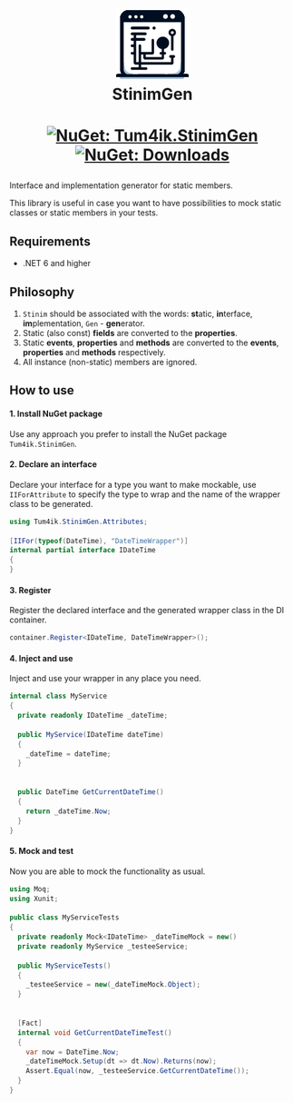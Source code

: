 <h1 align="center">
  <img src="logo.png" alt="StinimGen" style="width:128px;" />
  <br/>
  StinimGen
</h1>
<h1 align="center">

  [![NuGet: Tum4ik.StinimGen](https://img.shields.io/nuget/v/Tum4ik.StinimGen)](https://www.nuget.org/packages/Tum4ik.StinimGen)
  [![NuGet: Downloads](https://img.shields.io/nuget/dt/Tum4ik.StinimGen)](https://www.nuget.org/packages/Tum4ik.StinimGen)
</h1>

Interface and implementation generator for static members.

This library is useful in case you want to have possibilities to mock static classes or static members in your tests.

## Requirements
* .NET 6 and higher

## Philosophy
1. `Stinim` should be associated with the words: **st**atic, **in**terface, **im**plementation, `Gen` - **gen**erator.
2. Static (also const) **fields** are converted to the **properties**.
3. Static **events**, **properties** and **methods** are converted to the **events**, **properties** and **methods** respectively.
4. All instance (non-static) members are ignored.

## How to use
#### 1. Install NuGet package
Use any approach you prefer to install the NuGet package `Tum4ik.StinimGen`.
#### 2. Declare an interface
Declare your interface for a type you want to make mockable, use `IIForAttribute` to specify the type to wrap
and the name of the wrapper class to be generated.
```csharp
using Tum4ik.StinimGen.Attributes;

[IIFor(typeof(DateTime), "DateTimeWrapper")]
internal partial interface IDateTime
{
}
```
#### 3. Register
Register the declared interface and the generated wrapper class in the DI container.
```csharp
container.Register<IDateTime, DateTimeWrapper>();
```
#### 4. Inject and use
Inject and use your wrapper in any place you need.
```csharp
internal class MyService
{
  private readonly IDateTime _dateTime;

  public MyService(IDateTime dateTime)
  {
    _dateTime = dateTime;
  }


  public DateTime GetCurrentDateTime()
  {
    return _dateTime.Now;
  }
}
```
#### 5. Mock and test
Now you are able to mock the functionality as usual.
```csharp
using Moq;
using Xunit;

public class MyServiceTests
{
  private readonly Mock<IDateTime> _dateTimeMock = new()
  private readonly MyService _testeeService;

  public MyServiceTests()
  {
    _testeeService = new(_dateTimeMock.Object);
  }


  [Fact]
  internal void GetCurrentDateTimeTest()
  {
    var now = DateTime.Now;
    _dateTimeMock.Setup(dt => dt.Now).Returns(now);
    Assert.Equal(now, _testeeService.GetCurrentDateTime());
  }
}
```
